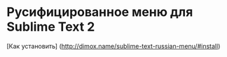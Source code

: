 Русифицированное меню для Sublime Text 2
===================

[Как установить] (http://dimox.name/sublime-text-russian-menu/#install)